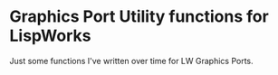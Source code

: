 # Graphics Port Utility functions for LispWorks

Just some functions I've written over time for LW Graphics Ports.
